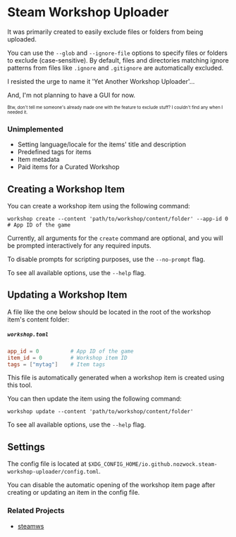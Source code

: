 # Steam Workshop Uploader

It was primarily created to easily exclude files or folders from being uploaded.

You can use the `--glob` and `--ignore-file` options to specify files or folders to exclude (case-sensitive). By default, files and directories matching ignore patterns from files like `.ignore` and `.gitignore` are automatically excluded.

I resisted the urge to name it 'Yet Another Workshop Uploader'...

And, I'm not planning to have a GUI for now.

<sub><sup>Btw, don't tell me someone's already made one with the feature to exclude stuff? I couldn't find any when I needed it.</sup></sub>

### Unimplemented
- Setting language/locale for the items' title and description
- Predefined tags for items
- Item metadata
- Paid items for a Curated Workshop

## Creating a Workshop Item

You can create a workshop item using the following command:

```shell
workshop create --content 'path/to/workshop/content/folder' --app-id 0 # App ID of the game
```

Currently, all arguments for the `create` command are optional, and you will be prompted interactively for any required inputs.

To disable prompts for scripting purposes, use the `--no-prompt` flag.

To see all available options, use the `--help` flag.

## Updating a Workshop Item  

A file like the one below should be located in the root of the workshop item's content folder:  

##### `workshop.toml`  
```toml  
app_id = 0          # App ID of the game  
item_id = 0         # Workshop item ID  
tags = ["mytag"]    # Item tags  
```  

This file is automatically generated when a workshop item is created using this tool.

You can then update the item using the following command:

```shell
workshop update --content 'path/to/workshop/content/folder'
```

To see all available options, use the `--help` flag.

## Settings

The config file is located at `$XDG_CONFIG_HOME/io.github.nozwock.steam-workshop-uploader/config.toml`.

You can disable the automatic opening of the workshop item page after creating or updating an item in the config file.

### Related Projects

- [steamws](https://github.com/wyozi/steamws)